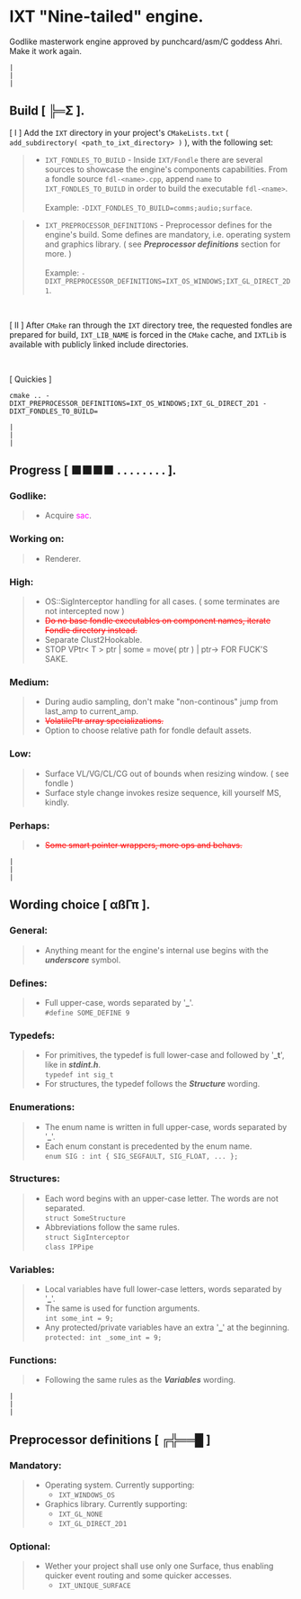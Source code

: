 # IXT "Nine-tailed" engine.

Godlike masterwork engine approved by punchcard/asm/C goddess Ahri. <br>
Make it work again. <br>

`|`<br>
`|`<br>
`|`<br>

## Build [ ╠═Σ ].

[ I ] Add the `IXT` directory in your project's `CMakeLists.txt` ( `add_subdirectory( <path_to_ixt_directory> )` ), with the following set:
> - `IXT_FONDLES_TO_BUILD` - Inside `IXT/Fondle` there are several sources to showcase the engine's components capabilities. From a fondle source `fdl-<name>.cpp`, append `name` to `IXT_FONDLES_TO_BUILD` in order to build the executable `fdl-<name>`. <br> <br> Example: `-DIXT_FONDLES_TO_BUILD=comms;audio;surface`. <br>

> - `IXT_PREPROCESSOR_DEFINITIONS` - Preprocessor defines for the engine's build. Some defines are mandatory, i.e. operating system and graphics library. ( see ***Preprocessor definitions*** section for more. ) <br> <br> Example: `-DIXT_PREPROCESSOR_DEFINITIONS=IXT_OS_WINDOWS;IXT_GL_DIRECT_2D1`. <br> 

<br>

[ II ] After `CMake` ran through the `IXT` directory tree, the requested fondles are prepared for build, `IXT_LIB_NAME` is forced in the `CMake` cache, and `IXTLib` is available with publicly linked include directories.

<br>

[ Quickies ]

`cmake .. -DIXT_PREPROCESSOR_DEFINITIONS=IXT_OS_WINDOWS;IXT_GL_DIRECT_2D1 -DIXT_FONDLES_TO_BUILD=` <br>

`|`<br>
`|`<br>
`|`<br>

## Progress [ ■■■■ . . . . . . . . ].

### Godlike:

> - Acquire <span style="color:magenta">sac</span>. <br>

### Working on:

> - Renderer. <br>

### High:

> - OS::SigInterceptor handling for all cases. ( some terminates are not intercepted now ) <br>
> - <span style="color:red">~~Do no base fondle executables on component names, iterate Fondle directory instead.~~</span> <br>
> - Separate Clust2Hookable. <br>
> - STOP VPtr< T > ptr | some = move( ptr ) | ptr-> FOR FUCK'S SAKE. <br>

### Medium:

> - During audio sampling, don't make "non-continous" jump from last_amp to current_amp. <br>
> - <span style="color:red">~~VolatilePtr array specializations.~~</span> <br>
> - Option to choose relative path for fondle default assets. <br>

### Low:

> - Surface VL/VG/CL/CG out of bounds when resizing window. ( see fondle ) <br>
> - Surface style change invokes resize sequence, kill yourself MS, kindly. <br>

### Perhaps:

> - <span style="color:red">~~Some smart pointer wrappers, more ops and behavs.~~</span> <br>

`|`<br>
`|`<br>
`|`<br>

## Wording choice [ αßΓπ ].

### General:

> - Anything meant for the engine's internal use begins with the ***underscore*** symbol.

### Defines:

> - Full upper-case, words separated by '**_**'.<br>
> `#define SOME_DEFINE 9`

### Typedefs:

> - For primitives, the typedef is full lower-case and followed by '**_t**', like in ***stdint.h***.<br>
> `typedef int sig_t`<br>
> - For structures, the typedef follows the ***Structure*** wording.

### Enumerations:

> - The enum name is written in full upper-case, words separated by '**_**'.
> - Each enum constant is precedented by the enum name.<br>
> `enum SIG : int { SIG_SEGFAULT, SIG_FLOAT, ... };`

### Structures:

> - Each word begins with an upper-case letter. The words are not separated.<br>
> `struct SomeStructure`
> - Abbreviations follow the same rules.<br>
> `struct SigInterceptor`<br>
> `class IPPipe`

### Variables:

> - Local variables have full lower-case letters, words separated by '**_**'.
> - The same is used for function arguments.<br>
> `int some_int = 9;`
> - Any protected/private variables have an extra '**_**' at the beginning.<br>
> `protected: int _some_int = 9;`

### Functions: 

> - Following the same rules as the ***Variables*** wording.

`|`<br>
`|`<br>
`|`<br>

## Preprocessor definitions [ ╔╬══█ ]

### Mandatory:

> - Operating system. Currently supporting: <br>
>   - `IXT_WINDOWS_OS` <br>
> - Graphics library. Currently supporting: <br>
>   - `IXT_GL_NONE` <br>
>   - `IXT_GL_DIRECT_2D1` <br>

### Optional:

> - Wether your project shall use only one Surface, thus enabling quicker event routing and some quicker accesses. <br>
>   - `IXT_UNIQUE_SURFACE` <br>
